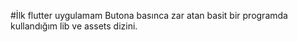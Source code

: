 #İlk flutter uygulamam
Butona basınca zar atan basit bir programda kullandığım lib ve assets dizini.
